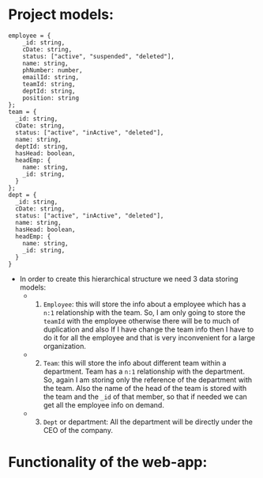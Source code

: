 # Project models:

  ```
  employee = {
      _id: string,
      cDate: string,
      status: ["active", "suspended", "deleted"],
      name: string,
      phNumber: number,
      emailId: string,
      teamId: string,
      deptId: string,
      position: string
  };
  team = {
    _id: string,
    cDate: string,
    status: ["active", "inActive", "deleted"],
    name: string,
    deptId: string,
    hasHead: boolean,
    headEmp: {
      name: string,
      _id: string,
    }
  };
  dept = {
    _id: string,
    cDate: string,
    status: ["active", "inActive", "deleted"],
    name: string,
    hasHead: boolean,
    headEmp: {
      name: string,
      _id: string,
    }
  } 
```
  - In order to create this hierarchical structure we need 3 data storing models:
    - 1. `Employee`: this will store the info about a employee which has a `n:1` relationship with the team.
          So, I am only going to store the `teamId` with the employee otherwise there will be to much of duplication and also If I have change the team info then I have to do it for all the employee and that is very inconvenient for a large organization.
    - 2. `Team`: this will store the info about different team within a department. Team has a `n:1` relationship with the department.
          So, again I am storing only the reference of the department with the team. Also the name of the head of the team is stored with the team and the `_id` of that member, so that if needed we can get all the employee info on demand.
    - 3. `Dept` or department: All the department will be directly under the CEO of the company.

# Functionality of the web-app:


